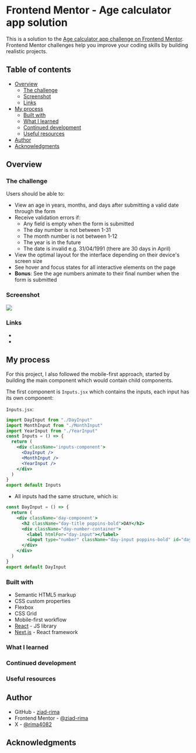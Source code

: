 # Frontend Mentor - Age calculator app solution

This is a solution to the [Age calculator app challenge on Frontend Mentor](https://www.frontendmentor.io/challenges/age-calculator-app-dF9DFFpj-Q). Frontend Mentor challenges help you improve your coding skills by building realistic projects. 

## Table of contents

- [Overview](#overview)
  - [The challenge](#the-challenge)
  - [Screenshot](#screenshot)
  - [Links](#links)
- [My process](#my-process)
  - [Built with](#built-with)
  - [What I learned](#what-i-learned)
  - [Continued development](#continued-development)
  - [Useful resources](#useful-resources)
- [Author](#author)
- [Acknowledgments](#acknowledgments)


## Overview

### The challenge

Users should be able to:

- View an age in years, months, and days after submitting a valid date through the form
- Receive validation errors if:
  - Any field is empty when the form is submitted
  - The day number is not between 1-31
  - The month number is not between 1-12
  - The year is in the future
  - The date is invalid e.g. 31/04/1991 (there are 30 days in April)
- View the optimal layout for the interface depending on their device's screen size
- See hover and focus states for all interactive elements on the page
- **Bonus**: See the age numbers animate to their final number when the form is submitted

### Screenshot

![](./screenshot.jpg)


### Links

- []()
- []()

## My process

For this project, I also followed the mobile-first approach, started by building the main component which would contain child components.

The first component is `Inputs.jsx` which contains the inputs, each input has its own component: 

`Inputs.jsx`:
```jsx
import DayInput from "./DayInput"
import MonthInput from "./MonthInput"
import YearInput from "./YearInput"
const Inputs = () => {
  return (
    <div className='inputs-component'>
      <DayInput />
      <MonthInput />
      <YearInput />
    </div>
  )
}
export default Inputs
```

- All inputs had the same structure, which is: 
```jsx
const DayInput = () => {
  return (
    <div className='day-component'>
      <h2 className="day-title poppins-bold">DAY</h2>
      <div className="day-number-container">
        <label htmlFor="day-input"></label>
        <input type="number" className="day-input poppins-bold" id="day-input"/>
      </div>
    </div>
  )
}
export default DayInput
```

### Built with

- Semantic HTML5 markup
- CSS custom properties
- Flexbox
- CSS Grid
- Mobile-first workflow
- [React](https://reactjs.org/) - JS library
- [Next.js](https://nextjs.org/) - React framework

### What I learned


### Continued development


### Useful resources


## Author

- GitHub - [ziad-rima](https://github.com/ziad-rima)
- Frontend Mentor - [@ziad-rima](https://www.frontendmentor.io/profile/ziad-rima)
- X - [@rima4082](https://x.com/rima4082)


## Acknowledgments

